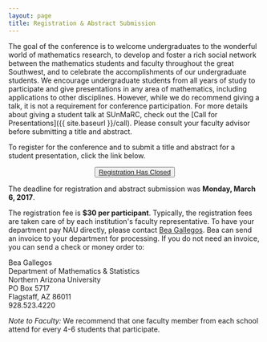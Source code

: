 ```yaml
---
layout: page
title: Registration & Abstract Submission
---
```


The goal of the conference is to welcome undergraduates to the wonderful world of mathematics research, to develop and foster a rich social network between the mathematics students and faculty throughout the great Southwest, and to celebrate the accomplishments of our undergraduate students. We encourage undergraduate students from all years of study to participate and give presentations in any area of mathematics, including applications to other disciplines.  However, while we do recommend giving a talk, it is not a requirement for conference participation. For more details about giving a student talk at SUnMaRC, check out the [Call for Presentations]({{ site.baseurl }}/call). Please consult your faculty advisor before submitting a title and abstract.

<p>To register for the conference and to submit a title and abstract for a student presentation, click the link below.</p>

<p>
<center>
<button class="button"><a href="">Registration Has Closed</a></button>
</center>
</p>

<p>The deadline for registration and abstract submission was <b>Monday, March 6, 2017</b>.</p>

The registration fee is **$30 per participant**. Typically, the registration fees are taken care of by each institution's faculty representative. To have your department pay NAU directly, please contact [Bea Gallegos](mailto:Beatrice.Gallegos@nau.edu). Bea can send an invoice to your department for processing. If you do not need an invoice, you can send a check or money order to:

<p>
Bea Gallegos<br />
Department of Mathematics &amp; Statistics<br />
Northern Arizona University<br />
PO Box 5717<br />
Flagstaff,  AZ  86011<br />
928.523.4220
</p>

*Note to Faculty:* We recommend that one faculty member from each school attend for every 4-6 students that participate.

<!--
If you are having trouble with the "Register Here" link above, try this:

<p>
<center>
<small>
<a href="https://docs.google.com/forms/d/e/1FAIpQLSf1aZG4ASJQ8EABRzNihwEokNmRRs9eiDKxTOps4isR26xJMw/viewform">https://docs.google.com/forms/d/e/1FAIpQLSf1aZG4ASJQ8EABRzNihwEokNmRRs9eiDKxTOps4isR26xJMw/viewform</a>
</small>
</center>
</p> -->
